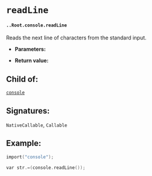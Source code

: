 # `readLine`

#### `..Root.console.readLine`

Reads the next line of characters from the standard input.

* **Parameters:**

* **Return value:**

## Child of:

[`console`](docs..Root.console.md)

## Signatures:

`NativeCallable`, `Callable`

## Example:

```c
import("console");

var str.=(console.readLine());
```